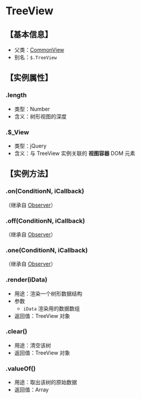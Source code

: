 # TreeView


## 【基本信息】
 - 父类：[CommonView](CommonView.md)
 - 别名：`$.TreeView`


## 【实例属性】

### .length
 - 类型：Number
 - 含义：树形视图的深度

### .$_View
 - 类型：jQuery
 - 含义：与 TreeView 实例关联的 **视图容器** DOM 元素


## 【实例方法】

### .on(ConditionN, iCallback)
（继承自 [Observer](Observer.md)）

### .off(ConditionN, iCallback)
（继承自 [Observer](Observer.md)）

### .one(ConditionN, iCallback)
（继承自 [Observer](Observer.md)）

### .render(iData)
 - 用途：渲染一个树形数据结构
 - 参数
   - `iData` 渲染用的数据数组
 - 返回值：TreeView 对象

### .clear()
 - 用途：清空该树
 - 返回值：TreeView 对象

### .valueOf()
 - 用途：取出该树的原始数据
 - 返回值：Array